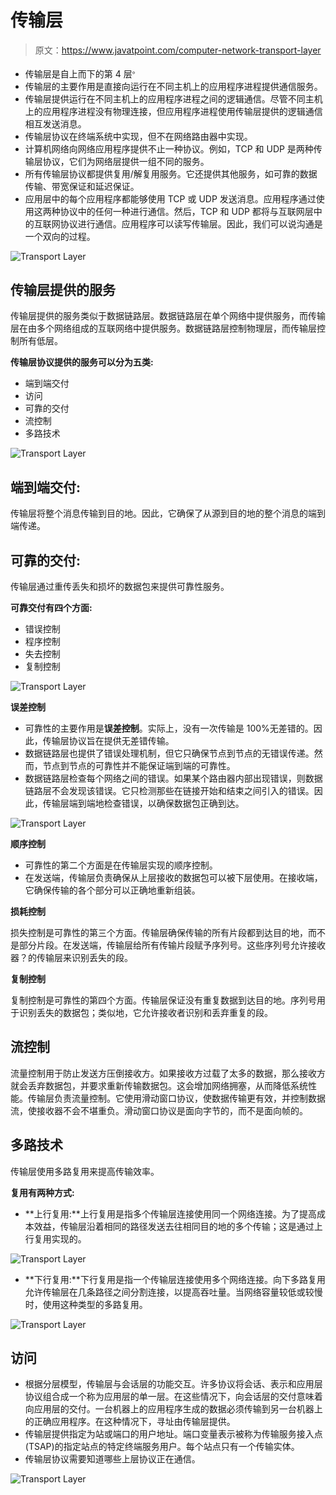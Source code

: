 # 传输层

> 原文：<https://www.javatpoint.com/computer-network-transport-layer>

*   传输层是自上而下的第 4 层<sup>。</sup>
*   传输层的主要作用是直接向运行在不同主机上的应用程序进程提供通信服务。
*   传输层提供运行在不同主机上的应用程序进程之间的逻辑通信。尽管不同主机上的应用程序进程没有物理连接，但应用程序进程使用传输层提供的逻辑通信相互发送消息。
*   传输层协议在终端系统中实现，但不在网络路由器中实现。
*   计算机网络向网络应用程序提供不止一种协议。例如，TCP 和 UDP 是两种传输层协议，它们为网络层提供一组不同的服务。
*   所有传输层协议都提供复用/解复用服务。它还提供其他服务，如可靠的数据传输、带宽保证和延迟保证。
*   应用层中的每个应用程序都能够使用 TCP 或 UDP 发送消息。应用程序通过使用这两种协议中的任何一种进行通信。然后，TCP 和 UDP 都将与互联网层中的互联网协议进行通信。应用程序可以读写传输层。因此，我们可以说沟通是一个双向的过程。

![Transport Layer](img/0d67fdb27529983ebaf680490d972ecf.png)

## 传输层提供的服务

传输层提供的服务类似于数据链路层。数据链路层在单个网络中提供服务，而传输层在由多个网络组成的互联网络中提供服务。数据链路层控制物理层，而传输层控制所有低层。

**传输层协议提供的服务可以分为五类:**

*   端到端交付
*   访问
*   可靠的交付
*   流控制
*   多路技术

![Transport Layer](img/a1fd91c4b0dfbac7d396782810654193.png)

## 端到端交付:

传输层将整个消息传输到目的地。因此，它确保了从源到目的地的整个消息的端到端传递。

## 可靠的交付:

传输层通过重传丢失和损坏的数据包来提供可靠性服务。

**可靠交付有四个方面:**

*   错误控制
*   程序控制
*   失去控制
*   复制控制

![Transport Layer](img/21fabca83780fe62147c7a17a25d8e25.png)

**误差控制**

*   可靠性的主要作用是**误差控制**。实际上，没有一次传输是 100%无差错的。因此，传输层协议旨在提供无差错传输。
*   数据链路层也提供了错误处理机制，但它只确保节点到节点的无错误传递。然而，节点到节点的可靠性并不能保证端到端的可靠性。
*   数据链路层检查每个网络之间的错误。如果某个路由器内部出现错误，则数据链路层不会发现该错误。它只检测那些在链接开始和结束之间引入的错误。因此，传输层端到端地检查错误，以确保数据包正确到达。

![Transport Layer](img/187586e09b645069fc301e8b1afa3317.png)

**顺序控制**

*   可靠性的第二个方面是在传输层实现的顺序控制。
*   在发送端，传输层负责确保从上层接收的数据包可以被下层使用。在接收端，它确保传输的各个部分可以正确地重新组装。

**损耗控制**

损失控制是可靠性的第三个方面。传输层确保传输的所有片段都到达目的地，而不是部分片段。在发送端，传输层给所有传输片段赋予序列号。这些序列号允许接收器？的传输层来识别丢失的段。

**复制控制**

复制控制是可靠性的第四个方面。传输层保证没有重复数据到达目的地。序列号用于识别丢失的数据包；类似地，它允许接收者识别和丢弃重复的段。

## 流控制

流量控制用于防止发送方压倒接收方。如果接收方过载了太多的数据，那么接收方就会丢弃数据包，并要求重新传输数据包。这会增加网络拥塞，从而降低系统性能。传输层负责流量控制。它使用滑动窗口协议，使数据传输更有效，并控制数据流，使接收器不会不堪重负。滑动窗口协议是面向字节的，而不是面向帧的。

## 多路技术

传输层使用多路复用来提高传输效率。

**复用有两种方式:**

*   **上行复用:**上行复用是指多个传输层连接使用同一个网络连接。为了提高成本效益，传输层沿着相同的路径发送去往相同目的地的多个传输；这是通过上行复用实现的。

![Transport Layer](img/0513b7e6237402edc2cf9c6da1e8ea1b.png)

*   **下行复用:**下行复用是指一个传输层连接使用多个网络连接。向下多路复用允许传输层在几条路径之间分割连接，以提高吞吐量。当网络容量较低或较慢时，使用这种类型的多路复用。

![Transport Layer](img/55955965cdd149cb0bd541f202dd5f4d.png)

## 访问

*   根据分层模型，传输层与会话层的功能交互。许多协议将会话、表示和应用层协议组合成一个称为应用层的单一层。在这些情况下，向会话层的交付意味着向应用层的交付。一台机器上的应用程序生成的数据必须传输到另一台机器上的正确应用程序。在这种情况下，寻址由传输层提供。
*   传输层提供指定为站或端口的用户地址。端口变量表示被称为传输服务接入点(TSAP)的指定站点的特定终端服务用户。每个站点只有一个传输实体。
*   传输层协议需要知道哪些上层协议正在通信。

![Transport Layer](img/008f5f210ccdf0ae00c6b4c95b452e82.png)